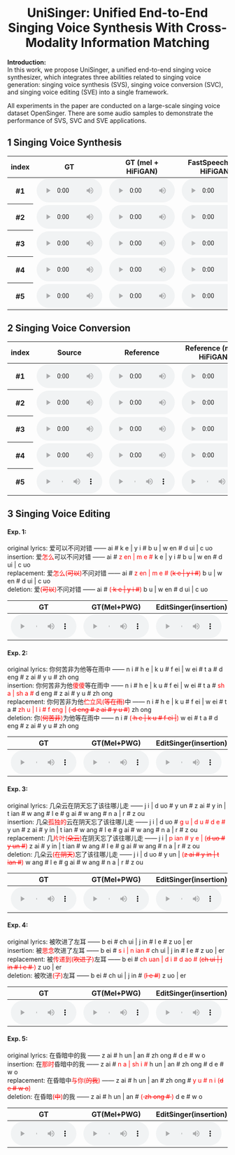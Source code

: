 # <center>UniSinger: Unified End-to-End Singing Voice Synthesis With Cross-Modality Information Matching</center>

**Introduction:**<br> 
In this work, we propose UniSinger, a unified end-to-end singing voice synthesizer, which integrates three abilities related to singing voice generation: singing voice synthesis (SVS), singing voice conversion (SVC), and singing voice editing (SVE) into a single framework. 

All experiments in the paper are conducted on a large-scale singing voice dataset OpenSinger. There are some audio samples to demonstrate the performance of SVS, SVC and SVE applications.

## 1 Singing Voice Synthesis

<div>
    <table style='width: 100%;'>
        <thead>
        <tr>
            <th>index</th>
            <th>GT</th>
            <th>GT (mel + HiFiGAN)</th>
            <th>FastSpeech 2 + HiFiGAN</th>
            <th>FastSpeech 2s</th>
            <th>VISinger</th>
            <th>UniSinger</th>
        </tr>
        </thead>
        <tbody>
        <tr>
            <th>#1</th>
            <td><audio style="width: 150px;" controls="" ><source src="resources/svs/gt/[G]0514#女_2_1-分手快乐-0000.mp3" type="audio/mp3"></audio></td>
            <td><audio style="width: 150px;" controls="" ><source src="resources/svs/mel+hifigan/0514#女_2_1-分手快乐-0000.mp3" type="audio/wav"></audio></td>
            <td><audio style="width: 150px;" controls="" ><source src="resources/svs/fs2/0514#女_2_1-分手快乐-0000.mp3" type="audio/wav"></audio></td>
            <td><audio style="width: 150px;" controls="" ><source src="resources/svs/fs2s/0514#女_2_1-分手快乐-0000.mp3" type="audio/wav"></audio></td>
            <td><audio style="width: 150px;" controls="" ><source src="resources/svs/visinger/0514#女_2_1-分手快乐-0000.mp3" type="audio/wav"></audio></td>
            <td><audio style="width: 150px;" controls="" ><source src="resources/svs/unisinger/[000000][0514#女_2_1-分手快乐-0000][P].mp3" type="audio/wav"></audio></td>
        </tr>
        <tr>
            <th>#2</th>
            <td><audio style="width: 150px;" controls="" ><source src="resources/svs/gt/[G]0514#女_2_1-分手快乐-0001.mp3" type="audio/mp3"></audio></td>
            <td><audio style="width: 150px;" controls="" ><source src="resources/svs/mel+hifigan/0514#女_2_1-分手快乐-0001.mp3" type="audio/wav"></audio></td>
            <td><audio style="width: 150px;" controls="" ><source src="resources/svs/fs2/0514#女_2_1-分手快乐-0001.mp3" type="audio/wav"></audio></td>
            <td><audio style="width: 150px;" controls="" ><source src="resources/svs/fs2s/0514#女_2_1-分手快乐-0001.mp3" type="audio/wav"></audio></td>
            <td><audio style="width: 150px;" controls="" ><source src="resources/svs/visinger/0514#女_2_1-分手快乐-0001.mp3" type="audio/wav"></audio></td>
            <td><audio style="width: 150px;" controls="" ><source src="resources/svs/unisinger/[000001][0514#女_2_1-分手快乐-0001][P].mp3" type="audio/wav"></audio></td>
        </tr>
        <tr>
            <th>#3</th>
            <td><audio style="width: 150px;" controls="" ><source src="resources/svs/gt/[G]1011#2-6_0104_昨日青空_成佳怡-0001.mp3" type="audio/mp3"></audio></td>
            <td><audio style="width: 150px;" controls="" ><source src="resources/svs/mel+hifigan/1011#2-6_0104_昨日青空_成佳怡-0001.mp3" type="audio/wav"></audio></td>
            <td><audio style="width: 150px;" controls="" ><source src="resources/svs/fs2/1011#2-6_0104_昨日青空_成佳怡-0001.mp3" type="audio/wav"></audio></td>
            <td><audio style="width: 150px;" controls="" ><source src="resources/svs/fs2s/1011#2-6_0104_昨日青空_成佳怡-0001.mp3" type="audio/wav"></audio></td>
            <td><audio style="width: 150px;" controls="" ><source src="resources/svs/visinger/1011#2-6_0104_昨日青空_成佳怡-0001.mp3" type="audio/wav"></audio></td>
            <td><audio style="width: 150px;" controls="" ><source src="resources/svs/unisinger/[000016][1011#2-6_0104_昨日青空_成佳怡-0001][P].mp3" type="audio/wav"></audio></td>
        </tr>
        <tr>
            <th>#4</th>
            <td><audio style="width: 150px;" controls="" ><source src="resources/svs/gt/[G]1011#2-6_0338_南山南_陈庆之-0001.mp3" type="audio/mp3"></audio></td>
            <td><audio style="width: 150px;" controls="" ><source src="resources/svs/mel+hifigan/1011#2-6_0338_南山南_陈庆之-0001.mp3" type="audio/wav"></audio></td>
            <td><audio style="width: 150px;" controls="" ><source src="resources/svs/fs2/1011#2-6_0338_南山南_陈庆之-0001.mp3" type="audio/wav"></audio></td>
            <td><audio style="width: 150px;" controls="" ><source src="resources/svs/fs2s/1011#2-6_0338_南山南_陈庆之-0001.mp3" type="audio/wav"></audio></td>
            <td><audio style="width: 150px;" controls="" ><source src="resources/svs/visinger/1011#2-6_0338_南山南_陈庆之-0001.mp3" type="audio/wav"></audio></td>
            <td><audio style="width: 150px;" controls="" ><source src="resources/svs/unisinger/[000030][1011#2-6_0338_南山南_陈庆之-0001][P].mp3" type="audio/wav"></audio></td>
        </tr>
        <tr>
            <th>#5</th>
            <td><audio style="width: 150px;" controls="" ><source src="resources/svs/gt/[G]1022#2-6_0940_阴天快乐_候青德-0007.mp3" type="audio/mp3"></audio></td>
            <td><audio style="width: 150px;" controls="" ><source src="resources/svs/mel+hifigan/1022#2-6_0940_阴天快乐_候青德-0007.mp3" type="audio/wav"></audio></td>
            <td><audio style="width: 150px;" controls="" ><source src="resources/svs/fs2/1022#2-6_0940_阴天快乐_候青德-0007.mp3" type="audio/wav"></audio></td>
            <td><audio style="width: 150px;" controls="" ><source src="resources/svs/fs2s/1022#2-6_0940_阴天快乐_候青德-0007.mp3" type="audio/wav"></audio></td>
            <td><audio style="width: 150px;" controls="" ><source src="resources/svs/visinger/1022#2-6_0940_阴天快乐_候青德-0007.mp3" type="audio/wav"></audio></td>
            <td><audio style="width: 150px;" controls="" ><source src="resources/svs/unisinger/[000051][1022#2-6_0940_阴天快乐_候青德-0007][P].mp3" type="audio/wav"></audio></td>
        </tr>
    </tbody>
    </table>
</div>

## 2 Singing Voice Conversion
<div>
    <table style='width: 100%;'>
        <thead>
        <tr>
            <th>index</th>
            <th>Source</th>
            <th>Reference</th>
            <th>Reference (mel + HiFiGAN)</th>
            <th>SpeechFlow (Pitch)</th>
            <th>SpeechFlow (Timbre)</th>
            <th>SpeechFlow (Pitch + Timbre)</th>
            <th>UniSinger (Pitch)</th>
            <th>UniSinger (Timbre)</th>
            <th>UniSinger (Pitch + Timbre)</th>
        </tr>
        </thead>
        <tbody>
        <tr>
            <th>#1</th>
            <td><audio style="width: 150px;" controls="" ><source src="resources/MOS1/GT/0000000001.mp3" type="audio/mp3"></audio></td>
            <td><audio style="width: 150px;" controls="" ><source src="resources/MOS1/GT(mel+pwg)/0000000001.wav" type="audio/wav"></audio></td>
            <td><audio style="width: 150px;" controls="" ><source src="resources/MOS1/editsinger(insertion)/0000000001.wav" type="audio/wav"></audio></td>
            <td><audio style="width: 150px;" controls="" ><source src="resources/MOS1/editsinger(replacement)/0000000001.wav" type="audio/wav"></audio></td>
            <td><audio style="width: 150px;" controls="" ><source src="resources/MOS1/editsinger(deletion)/0000000001.wav" type="audio/wav"></audio></td>
            <td><audio style="width: 150px;" controls="" ><source src="resources/MOS1/editsinger(deletion)/0000000001.wav" type="audio/wav"></audio></td>
            <td><audio style="width: 150px;" controls="" ><source src="resources/MOS1/editsinger(replacement)/0000000001.wav" type="audio/wav"></audio></td>
            <td><audio style="width: 150px;" controls="" ><source src="resources/MOS1/editsinger(deletion)/0000000001.wav" type="audio/wav"></audio></td>
            <td><audio style="width: 150px;" controls="" ><source src="resources/MOS1/editsinger(deletion)/0000000001.wav" type="audio/wav"></audio></td>
        </tr>
        <tr>
            <th>#2</th>
            <td><audio style="width: 150px;" controls="" ><source src="resources/MOS1/GT/0000000001.mp3" type="audio/mp3"></audio></td>
            <td><audio style="width: 150px;" controls="" ><source src="resources/MOS1/GT(mel+pwg)/0000000001.wav" type="audio/wav"></audio></td>
            <td><audio style="width: 150px;" controls="" ><source src="resources/MOS1/editsinger(insertion)/0000000001.wav" type="audio/wav"></audio></td>
            <td><audio style="width: 150px;" controls="" ><source src="resources/MOS1/editsinger(replacement)/0000000001.wav" type="audio/wav"></audio></td>
            <td><audio style="width: 150px;" controls="" ><source src="resources/MOS1/editsinger(deletion)/0000000001.wav" type="audio/wav"></audio></td>
            <td><audio style="width: 150px;" controls="" ><source src="resources/MOS1/editsinger(deletion)/0000000001.wav" type="audio/wav"></audio></td>
            <td><audio style="width: 150px;" controls="" ><source src="resources/MOS1/editsinger(replacement)/0000000001.wav" type="audio/wav"></audio></td>
            <td><audio style="width: 150px;" controls="" ><source src="resources/MOS1/editsinger(deletion)/0000000001.wav" type="audio/wav"></audio></td>
            <td><audio style="width: 150px;" controls="" ><source src="resources/MOS1/editsinger(deletion)/0000000001.wav" type="audio/wav"></audio></td>
        </tr>
        <tr>
            <th>#3</th>
            <td><audio style="width: 150px;" controls="" ><source src="resources/MOS1/GT/0000000001.mp3" type="audio/mp3"></audio></td>
            <td><audio style="width: 150px;" controls="" ><source src="resources/MOS1/GT(mel+pwg)/0000000001.wav" type="audio/wav"></audio></td>
            <td><audio style="width: 150px;" controls="" ><source src="resources/MOS1/editsinger(insertion)/0000000001.wav" type="audio/wav"></audio></td>
            <td><audio style="width: 150px;" controls="" ><source src="resources/MOS1/editsinger(replacement)/0000000001.wav" type="audio/wav"></audio></td>
            <td><audio style="width: 150px;" controls="" ><source src="resources/MOS1/editsinger(deletion)/0000000001.wav" type="audio/wav"></audio></td>
            <td><audio style="width: 150px;" controls="" ><source src="resources/MOS1/editsinger(deletion)/0000000001.wav" type="audio/wav"></audio></td>
            <td><audio style="width: 150px;" controls="" ><source src="resources/MOS1/editsinger(replacement)/0000000001.wav" type="audio/wav"></audio></td>
            <td><audio style="width: 150px;" controls="" ><source src="resources/MOS1/editsinger(deletion)/0000000001.wav" type="audio/wav"></audio></td>
            <td><audio style="width: 150px;" controls="" ><source src="resources/MOS1/editsinger(deletion)/0000000001.wav" type="audio/wav"></audio></td>
        </tr>
        <tr>
            <th>#4</th>
            <td><audio style="width: 150px;" controls="" ><source src="resources/MOS1/GT/0000000001.mp3" type="audio/mp3"></audio></td>
            <td><audio style="width: 150px;" controls="" ><source src="resources/MOS1/GT(mel+pwg)/0000000001.wav" type="audio/wav"></audio></td>
            <td><audio style="width: 150px;" controls="" ><source src="resources/MOS1/editsinger(insertion)/0000000001.wav" type="audio/wav"></audio></td>
            <td><audio style="width: 150px;" controls="" ><source src="resources/MOS1/editsinger(replacement)/0000000001.wav" type="audio/wav"></audio></td>
            <td><audio style="width: 150px;" controls="" ><source src="resources/MOS1/editsinger(deletion)/0000000001.wav" type="audio/wav"></audio></td>
            <td><audio style="width: 150px;" controls="" ><source src="resources/MOS1/editsinger(deletion)/0000000001.wav" type="audio/wav"></audio></td>
            <td><audio style="width: 150px;" controls="" ><source src="resources/MOS1/editsinger(replacement)/0000000001.wav" type="audio/wav"></audio></td>
            <td><audio style="width: 150px;" controls="" ><source src="resources/MOS1/editsinger(deletion)/0000000001.wav" type="audio/wav"></audio></td>
            <td><audio style="width: 150px;" controls="" ><source src="resources/MOS1/editsinger(deletion)/0000000001.wav" type="audio/wav"></audio></td>
        </tr>
        <tr>
            <th>#5</th>
            <td><audio style="width: 150px;" controls="" ><source src="resources/MOS1/GT/0000000001.mp3" type="audio/mp3"></audio></td>
            <td><audio style="width: 150px;" controls="" ><source src="resources/MOS1/GT(mel+pwg)/0000000001.wav" type="audio/wav"></audio></td>
            <td><audio style="width: 150px;" controls="" ><source src="resources/MOS1/editsinger(insertion)/0000000001.wav" type="audio/wav"></audio></td>
            <td><audio style="width: 150px;" controls="" ><source src="resources/MOS1/editsinger(replacement)/0000000001.wav" type="audio/wav"></audio></td>
            <td><audio style="width: 150px;" controls="" ><source src="resources/MOS1/editsinger(deletion)/0000000001.wav" type="audio/wav"></audio></td>
            <td><audio style="width: 150px;" controls="" ><source src="resources/MOS1/editsinger(deletion)/0000000001.wav" type="audio/wav"></audio></td>
            <td><audio style="width: 150px;" controls="" ><source src="resources/MOS1/editsinger(replacement)/0000000001.wav" type="audio/wav"></audio></td>
            <td><audio style="width: 150px;" controls="" ><source src="resources/MOS1/editsinger(deletion)/0000000001.wav" type="audio/wav"></audio></td>
            <td><audio style="width: 150px;" controls="" ><source src="resources/MOS1/editsinger(deletion)/0000000001.wav" type="audio/wav"></audio></td>
        </tr>
    </tbody>
    </table>
</div>

## 3 Singing Voice Editing
#### Exp. 1:
original lyrics: 爱可以不问对错 —— <BOS> ai # k e | y i # b u | w en # d ui | c uo <EOS> <br>
insertion: 爱<font color="red">怎么</font>可以不问对错 —— <BOS> ai # <font color="red">z en | m e #</font> k e | y i # b u | w en # d ui | c uo <EOS> <br>
replacement: 爱<font color="red">怎么(<strike>可以</strike>)</font>不问对错 —— <BOS> ai #<font color="red"> z en | m e # (<strike>k e | y i #</strike>) </font>  b u | w en # d ui | c uo <EOS> <br>
deletion: 爱<font color="red">(<strike>可以</strike>)</font>不问对错 —— <BOS> ai # <font color="red">(<strike> k e | y i #</strike>)</font> b u | w en # d ui | c uo <EOS> <br>
<div>
    <table style='width: 100%;'>
        <thead>
        <tr>
            <th>GT</th>
            <th>GT(Mel+PWG)</th>
            <th>EditSinger(insertion)</th>
            <th>EditSinger(replacement)</th>
            <th>EditSinger(deletion)</th>
        </tr>
        </thead>
        <tbody>
        <tr>
            <td><audio style="width: 150px;" controls="" ><source src="resources/MOS1/GT/0000000002.mp3" type="audio/mp3"></audio></td>
            <td><audio style="width: 150px;" controls="" ><source src="resources/MOS1/GT(mel+pwg)/0000000002.wav" type="audio/wav"></audio></td>
            <td><audio style="width: 150px;" controls="" ><source src="resources/MOS1/editsinger(insertion)/0000000002.wav" type="audio/wav"></audio></td>
            <td><audio style="width: 150px;" controls="" ><source src="resources/MOS1/editsinger(replacement)/0000000002.wav" type="audio/wav"></audio></td>
            <td><audio style="width: 150px;" controls="" ><source src="resources/MOS1/editsinger(deletion)/0000000002.wav" type="audio/wav"></audio></td>
        </tr>
    </tbody>
    </table>
</div>

#### Exp. 2:
original lyrics: 你何苦非为他等在雨中 —— <BOS> n i # h e | k u # f ei | w ei # t a # d eng # z ai # y u # zh ong <EOS> <br>
insertion: 你何苦非为他<font color="red">傻傻</font>等在雨中 —— <BOS> n i # h e | k u # f ei | w ei # t a # <font color="red">sh a | sh a #</font> d eng # z ai # y u # zh ong <EOS> <br>
replacement: 你何苦非为他<font color="red">伫立风(<strike>等在雨</strike>)</font>中 —— <BOS> n i # h e | k u # f ei | w ei # t a # <font color="red">zh u | l i # f eng | (<strike> d eng # z ai # y u #</strike>)</font> zh ong <EOS> <br>
deletion: 你<font color="red">(<strike>何苦非</strike>)</font>为他等在雨中 —— <BOS> n i # <font color="red">(<strike> h e | k u # f ei |</strike>)</font> w ei # t a # d eng # z ai # y u # zh ong <EOS> <br>
<div>
    <table style='width: 100%;'>
        <thead>
        <tr>
            <th>GT</th>
            <th>GT(Mel+PWG)</th>
            <th>EditSinger(insertion)</th>
            <th>EditSinger(replacement)</th>
            <th>EditSinger(deletion)</th>
        </tr>
        </thead>
        <tbody>
        <tr>
            <td><audio style="width: 150px;" controls="" ><source src="resources/MOS1/GT/0000000003.mp3" type="audio/mp3"></audio></td>
            <td><audio style="width: 150px;" controls="" ><source src="resources/MOS1/GT(mel+pwg)/0000000003.wav" type="audio/wav"></audio></td>
            <td><audio style="width: 150px;" controls="" ><source src="resources/MOS1/editsinger(insertion)/0000000003.wav" type="audio/wav"></audio></td>
            <td><audio style="width: 150px;" controls="" ><source src="resources/MOS1/editsinger(replacement)/0000000003.wav" type="audio/wav"></audio></td>
            <td><audio style="width: 150px;" controls="" ><source src="resources/MOS1/editsinger(deletion)/0000000003.wav" type="audio/wav"></audio></td>
        </tr>
    </tbody>
    </table>
</div>

#### Exp. 3:
original lyrics: 几朵云在阴天忘了该往哪儿走 —— <BOS> j i | d uo # y un # z ai # y in | t ian # w ang # l e # g ai # w ang # n a | r # z ou <EOS> <br>
insertion: 几朵<font color="red">孤独的</font>云在阴天忘了该往哪儿走 —— <BOS> j i | d uo # <font color="red">g u | d u # d e #</font> y un # z ai # y in | t ian # w ang # l e # g ai # w ang # n a | r # z ou <EOS> <br>
replacement: 几<font color="red">片叶(<strike>朵云</strike>)</font>在阴天忘了该往哪儿走 —— <BOS> j i | <font color="red">p ian # y e | (<strike>d uo # y un #</strike>)</font> z ai # y in | t ian # w ang # l e # g ai # w ang # n a | r # z ou <EOS> <br>
deletion: 几朵云<font color="red">(<strike>在阴天</strike>)</font>忘了该往哪儿走 —— <BOS> j i | d uo # y un | <font color="red">(<strike>z ai # y in | t ian #</strike>)</font> w ang # l e # g ai # w ang # n a | r # z ou <EOS> <br>
<div>
    <table style='width: 100%;'>
        <thead>
        <tr>
            <th>GT</th>
            <th>GT(Mel+PWG)</th>
            <th>EditSinger(insertion)</th>
            <th>EditSinger(replacement)</th>
            <th>EditSinger(deletion)</th>
        </tr>
        </thead>
        <tbody>
        <tr>
            <td><audio style="width: 150px;" controls="" ><source src="resources/MOS1/GT/0000000011.mp3" type="audio/mp3"></audio></td>
            <td><audio style="width: 150px;" controls="" ><source src="resources/MOS1/GT(mel+pwg)/0000000011.wav" type="audio/wav"></audio></td>
            <td><audio style="width: 150px;" controls="" ><source src="resources/MOS1/editsinger(insertion)/0000000011.wav" type="audio/wav"></audio></td>
            <td><audio style="width: 150px;" controls="" ><source src="resources/MOS1/editsinger(replacement)/0000000011.wav" type="audio/wav"></audio></td>
            <td><audio style="width: 150px;" controls="" ><source src="resources/MOS1/editsinger(deletion)/0000000011.wav" type="audio/wav"></audio></td>
        </tr>
    </tbody>
    </table>
</div>

#### Exp. 4:
original lyrics: 被吹进了左耳 —— <BOS> b ei # ch ui | j in # l e # z uo | er <EOS> <br>
insertion: 被<font color="red">思念</font>吹进了左耳 —— <BOS> b ei # <font color="red">s i | n ian #</font> ch ui | j in # l e # z uo | er <EOS> <br>
replacement: 被<font color="red">传递到(<strike>吹进了</strike>)</font>左耳 —— <BOS> b ei # <font color="red">ch uan | d i # d ao # (<strike>ch ui | j in # l e # </strike>)</font> z uo | er <EOS> <br>
deletion: 被吹进<font color="red">(<strike>了</strike>)</font>左耳 —— <BOS> b ei # ch ui | j in # <font color="red">(<strike>l e #</strike>)</font> z uo | er <EOS> <br>
<div>
    <table style='width: 100%;'>
        <thead>
        <tr>
            <th>GT</th>
            <th>GT(Mel+PWG)</th>
            <th>EditSinger(insertion)</th>
            <th>EditSinger(replacement)</th>
            <th>EditSinger(deletion)</th>
        </tr>
        </thead>
        <tbody>
        <tr>
            <td><audio style="width: 150px;" controls="" ><source src="resources/MOS1/GT/0000000012.mp3" type="audio/mp3"></audio></td>
            <td><audio style="width: 150px;" controls="" ><source src="resources/MOS1/GT(mel+pwg)/0000000012.wav" type="audio/wav"></audio></td>
            <td><audio style="width: 150px;" controls="" ><source src="resources/MOS1/editsinger(insertion)/0000000012.wav" type="audio/wav"></audio></td>
            <td><audio style="width: 150px;" controls="" ><source src="resources/MOS1/editsinger(replacement)/0000000012.wav" type="audio/wav"></audio></td>
            <td><audio style="width: 150px;" controls="" ><source src="resources/MOS1/editsinger(deletion)/0000000012.wav" type="audio/wav"></audio></td>
        </tr>
    </tbody>
    </table>
</div>

#### Exp. 5:
original lyrics: 在昏暗中的我 —— <BOS> z ai # h un | an # zh ong # d e # w o <EOS> <br>
insertion: 在<font color="red">那时</font>昏暗中的我 —— <BOS> z ai # <font color="red">n a | sh i #</font> h un | an # zh ong # d e # w o <EOS> <br>
replacement: 在昏暗中<font color="red">与你(<strike>的我</strike>)</font> —— <BOS> z ai # h un | an # zh ong # <font color="red">y u # n i (<strike>d e # w o</strike>)</font> <EOS> <br>
deletion: 在昏暗<font color="red">(<strike>中</strike>)</font>的我 —— <BOS> z ai # h un | an # <font color="red">(<strike> zh ong # </strike>)</font> d e # w o <EOS> <br>
<div>
    <table style='width: 100%;'>
        <thead>
        <tr>
            <th>GT</th>
            <th>GT(Mel+PWG)</th>
            <th>EditSinger(insertion)</th>
            <th>EditSinger(replacement)</th>
            <th>EditSinger(deletion)</th>
        </tr>
        </thead>
        <tbody>
        <tr>
            <td><audio style="width: 150px;" controls="" ><source src="resources/MOS1/GT/0000000013.mp3" type="audio/mp3"></audio></td>
            <td><audio style="width: 150px;" controls="" ><source src="resources/MOS1/GT(mel+pwg)/0000000013.wav" type="audio/wav"></audio></td>
            <td><audio style="width: 150px;" controls="" ><source src="resources/MOS1/editsinger(insertion)/0000000013.wav" type="audio/wav"></audio></td>
            <td><audio style="width: 150px;" controls="" ><source src="resources/MOS1/editsinger(replacement)/0000000013.wav" type="audio/wav"></audio></td>
            <td><audio style="width: 150px;" controls="" ><source src="resources/MOS1/editsinger(deletion)/0000000013.wav" type="audio/wav"></audio></td>
        </tr>
    </tbody>
    </table>
</div>

